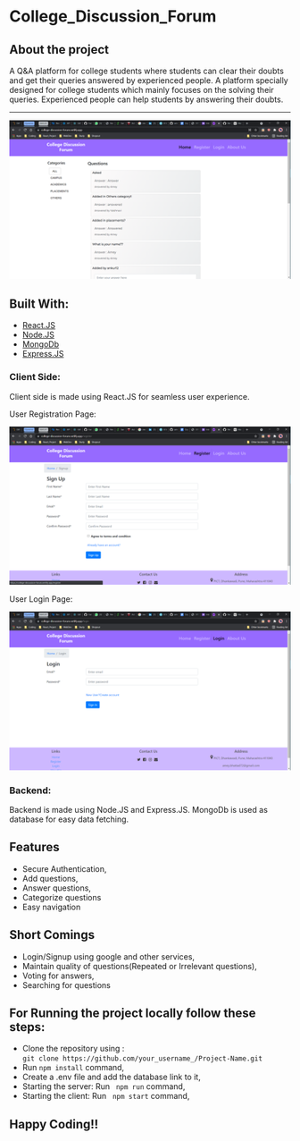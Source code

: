# College_Discussion_Forum
<h2>About the project</h2>
<p>A Q&A platform for college students where students can clear their doubts and get their queries answered by experienced people.
A platform specially designed for college students which mainly focuses on the solving their queries. Experienced people can help students by answering their doubts.</p>
<hr/>
<p><img alt="Image" title="icon" src="Screenshot (262).png" /></p>
<h2>Built With:</h2>
<ul>
  <a href="https://github.com/facebook/react"><li>React.JS</li></a>
  <a href="https://github.com/nodejs"><li>Node.JS</li></a>
  <a href="https://github.com/mongodb/mongo"><li>MongoDb</li></a>
  <a href="https://github.com/expressjs/express"><li>Express.JS</li></a>
</ul>
<h3>Client Side:</h3>
<p>Client side is made using React.JS for seamless user experience.</p>
<p>User Registration Page:</p>
<p><img alt="Image" title="icon" src="Screenshot (263).png" /></p>
<p>User Login Page:</p>
<p><img alt="Image" title="icon" src="Screenshot (264).png" /></p>
<h3>Backend:</h3>
<p>Backend is made using Node.JS and Express.JS. MongoDb is used as database for easy data fetching.</p>

<h2>Features</h2>
<ul>
  <li>Secure Authentication,</li>
  <li>Add questions,</li>
  <li>Answer questions,</li>
  <li>Categorize questions</li>
  <li>Easy navigation</li>
</ul>

<h2>Short Comings</h2>
<ul>
  <li>Login/Signup using google and other services,</li>
  <li>Maintain quality of questions(Repeated or Irrelevant questions),</li>
  <li>Voting for answers,</li>
  <li>Searching for questions</li>
</ul>

<h2>For Running the project locally follow these steps:</h2>
<ul>
  <li>Clone the repository using : </br><code>git clone https://github.com/your_username_/Project-Name.git</code></li>
  <li>Run <code>npm install</code> command,</li>
  <li>Create a .env file and add the database link to it,</li>
  <li>Starting the server: Run <code> npm run</code> command,</li>
  <li>Starting the client: Run <code> npm start</code> command,</li>
</ul>
<h2>Happy Coding!!</h2>
